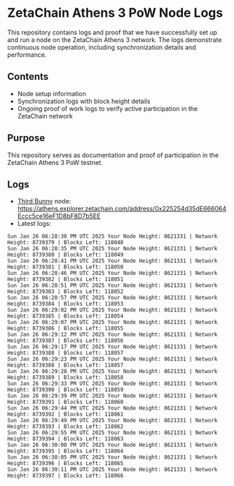 # ZetaChain Athens 3 PoW Node Logs
This repository contains logs and proof that we have successfully set up and run a node on the ZetaChain Athens 3 network. The logs demonstrate continuous node operation, including synchronization details and performance.

## Contents
- Node setup information
- Synchronization logs with block height details
- Ongoing proof of work logs to verify active participation in the ZetaChain network

## Purpose
This repository serves as documentation and proof of participation in the ZetaChain Athens 3 PoW testnet.

## Logs

- [Third Bunny](https://thirdbunny.xyz/) node: https://athens.explorer.zetachain.com/address/0x225254d35dE666064Eccc5ce16eF1D8bF8D7b5EE
- Latest logs:
```
Sun Jan 26 06:28:30 PM UTC 2025 Your Node Height: 8621331 | Network Height: 8739379 | Blocks Left: 118048
Sun Jan 26 06:28:35 PM UTC 2025 Your Node Height: 8621331 | Network Height: 8739380 | Blocks Left: 118049
Sun Jan 26 06:28:41 PM UTC 2025 Your Node Height: 8621331 | Network Height: 8739381 | Blocks Left: 118050
Sun Jan 26 06:28:46 PM UTC 2025 Your Node Height: 8621331 | Network Height: 8739382 | Blocks Left: 118051
Sun Jan 26 06:28:51 PM UTC 2025 Your Node Height: 8621331 | Network Height: 8739383 | Blocks Left: 118052
Sun Jan 26 06:28:57 PM UTC 2025 Your Node Height: 8621331 | Network Height: 8739384 | Blocks Left: 118053
Sun Jan 26 06:29:02 PM UTC 2025 Your Node Height: 8621331 | Network Height: 8739385 | Blocks Left: 118054
Sun Jan 26 06:29:07 PM UTC 2025 Your Node Height: 8621331 | Network Height: 8739386 | Blocks Left: 118055
Sun Jan 26 06:29:12 PM UTC 2025 Your Node Height: 8621331 | Network Height: 8739387 | Blocks Left: 118056
Sun Jan 26 06:29:17 PM UTC 2025 Your Node Height: 8621331 | Network Height: 8739388 | Blocks Left: 118057
Sun Jan 26 06:29:23 PM UTC 2025 Your Node Height: 8621331 | Network Height: 8739388 | Blocks Left: 118057
Sun Jan 26 06:29:28 PM UTC 2025 Your Node Height: 8621331 | Network Height: 8739389 | Blocks Left: 118058
Sun Jan 26 06:29:33 PM UTC 2025 Your Node Height: 8621331 | Network Height: 8739390 | Blocks Left: 118059
Sun Jan 26 06:29:39 PM UTC 2025 Your Node Height: 8621331 | Network Height: 8739391 | Blocks Left: 118060
Sun Jan 26 06:29:44 PM UTC 2025 Your Node Height: 8621331 | Network Height: 8739392 | Blocks Left: 118061
Sun Jan 26 06:29:49 PM UTC 2025 Your Node Height: 8621331 | Network Height: 8739393 | Blocks Left: 118062
Sun Jan 26 06:29:55 PM UTC 2025 Your Node Height: 8621331 | Network Height: 8739394 | Blocks Left: 118063
Sun Jan 26 06:30:00 PM UTC 2025 Your Node Height: 8621331 | Network Height: 8739395 | Blocks Left: 118064
Sun Jan 26 06:30:05 PM UTC 2025 Your Node Height: 8621331 | Network Height: 8739396 | Blocks Left: 118065
Sun Jan 26 06:30:11 PM UTC 2025 Your Node Height: 8621331 | Network Height: 8739397 | Blocks Left: 118066
```
